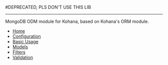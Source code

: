#DEPRECATED, PLS DON'T USE THIS LIB

---


MongoDB ODM module for Kohana, based on Kohana's ORM module.

* [Home](https://github.com/kaamaru/Kohana-MongoDB-ODM/wiki)
* [Configuration](https://github.com/kaamaru/Kohana-MongoDB-ODM/wiki/configuration)
* [Basic Usage](https://github.com/kaamaru/Kohana-MongoDB-ODM/wiki/basic-usage)
* [Models](https://github.com/kaamaru/Kohana-MongoDB-ODM/wiki/models)
* [Filters](https://github.com/kaamaru/Kohana-MongoDB-ODM/wiki/filters)
* [Validation](https://github.com/kaamaru/Kohana-MongoDB-ODM/wiki/validation)
